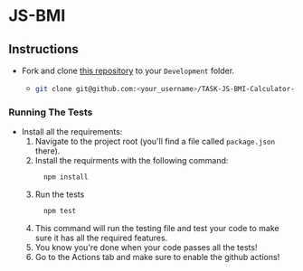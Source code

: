 # JS-BMI

## Instructions

- Fork and clone [this repository](https://github.com/JoinCODED/TASK-JS-BMI-Calculator-no-dom) to your `Development` folder.
  - ```bash
    git clone git@github.com:<your_username>/TASK-JS-BMI-Calculator-no-dom.git
    ```

### Running The Tests

- Install all the requirements:
  1.  Navigate to the project root (you'll find a file called `package.json` there).
  2.  Install the requirments with the following command:
      ```bash
        npm install
      ```
  3.  Run the tests
      ```bash
        npm test
      ```
  4.  This command will run the testing file and test your code to make sure it has all the required features.
  5.  You know you're done when your code passes all the tests!
  6.  Go to the Actions tab and make sure to enable the github actions!
